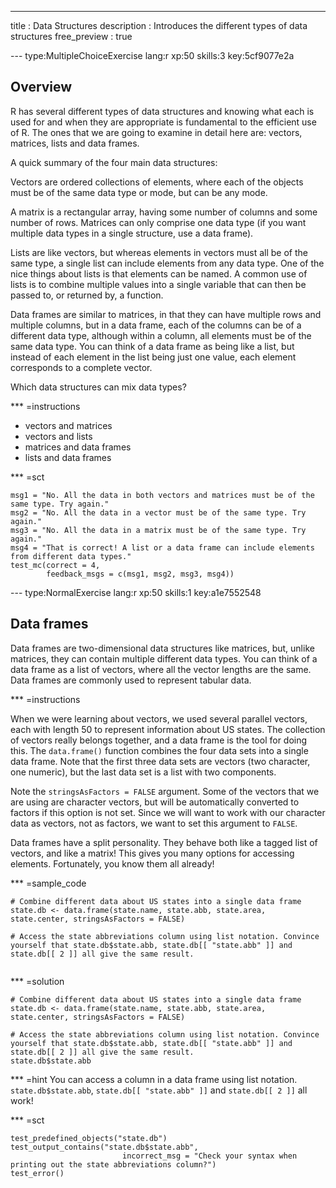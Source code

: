 ---
title         : Data Structures
description   : Introduces the different types of data structures
free_preview  : true

--- type:MultipleChoiceExercise lang:r xp:50 skills:3 key:5cf9077e2a
## Overview

R has several different types of data structures and knowing what each is used for and when they are appropriate is fundamental to the efficient use of R. The ones that we are going to examine in detail here are: vectors, matrices, lists and data frames.

A quick summary of the four main data structures:

Vectors are ordered collections of elements, where each of the objects must be of the same data type or mode, but can be any mode.

A matrix is a rectangular array, having some number of columns and some number of rows. Matrices can only comprise one data type (if you want multiple data types in a single structure, use a data frame).

Lists are like vectors, but whereas elements in vectors must all be of the same type, a single list can include elements from any data type. One of the nice things about lists is that elements can be named. A common use of lists is to combine multiple values into a single variable that can then be passed to, or returned by, a function.

Data frames are similar to matrices, in that they can have multiple rows and multiple columns, but in a data frame, each of the columns can be of a different data type, although within a column, all elements must be of the same data type. You can think of a data frame as being like a list, but instead of each element in the list being just one value, each element corresponds to a complete vector.

Which data structures can mix data types?


*** =instructions
 - vectors and matrices
 - vectors and lists
 - matrices and data frames
 - lists and data frames

*** =sct
```{r}
msg1 = "No. All the data in both vectors and matrices must be of the same type. Try again."
msg2 = "No. All the data in a vector must be of the same type. Try again."
msg3 = "No. All the data in a matrix must be of the same type. Try again."
msg4 = "That is correct! A list or a data frame can include elements from different data types."
test_mc(correct = 4, 
        feedback_msgs = c(msg1, msg2, msg3, msg4))

```
--- type:NormalExercise lang:r xp:50 skills:1 key:a1e7552548
## Data frames

Data frames are two-dimensional data structures like matrices, but, unlike matrices, they can contain multiple different data types. You can think of a data frame as a list of vectors, where all the vector lengths are the same. Data frames are commonly used to represent tabular data.


*** =instructions

When we were learning about vectors, we used several parallel vectors, each with length 50 to represent information about US states. The collection of vectors really belongs together, and a data frame is the tool for doing this. The `data.frame()` function combines the four data sets into a single data frame. Note that the first three data sets are vectors (two character, one numeric), but the last data set is a list with two components.

Note the `stringsAsFactors = FALSE` argument. Some of the vectors that we are using are character vectors, but will be automatically converted to factors if this option is not set. Since we will want to work with our character data as vectors, not as factors, we want to set this argument to `FALSE`.

Data frames have a split personality. They behave both like a tagged list of vectors, and like a matrix! This gives you many options for accessing elements. Fortunately, you know them all already!



*** =sample_code
```{r}
# Combine different data about US states into a single data frame
state.db <- data.frame(state.name, state.abb, state.area, state.center, stringsAsFactors = FALSE)

# Access the state abbreviations column using list notation. Convince yourself that state.db$state.abb, state.db[[ "state.abb" ]] and state.db[[ 2 ]] all give the same result.


```

*** =solution
```{r}
# Combine different data about US states into a single data frame
state.db <- data.frame(state.name, state.abb, state.area, state.center, stringsAsFactors = FALSE)

# Access the state abbreviations column using list notation. Convince yourself that state.db$state.abb, state.db[[ "state.abb" ]] and state.db[[ 2 ]] all give the same result.
state.db$state.abb

```

*** =hint
You can access a column in a data frame using list notation. `state.db$state.abb`, `state.db[[ "state.abb" ]]` and `state.db[[ 2 ]]` all work!


*** =sct
```{r}
test_predefined_objects("state.db")
test_output_contains("state.db$state.abb",
                         incorrect_msg = "Check your syntax when printing out the state abbreviations column?")
test_error()
```
